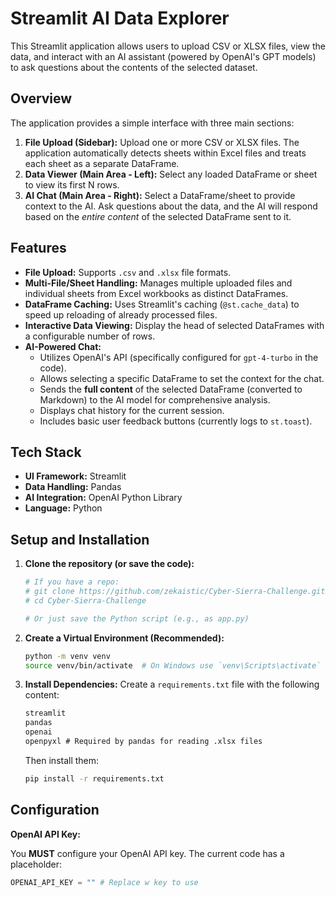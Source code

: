 # Streamlit AI Data Explorer

This Streamlit application allows users to upload CSV or XLSX files, view the data, and interact with an AI assistant (powered by OpenAI's GPT models) to ask questions about the contents of the selected dataset.

## Overview

The application provides a simple interface with three main sections:

1.  **File Upload (Sidebar):** Upload one or more CSV or XLSX files. The application automatically detects sheets within Excel files and treats each sheet as a separate DataFrame.
2.  **Data Viewer (Main Area - Left):** Select any loaded DataFrame or sheet to view its first N rows.
3.  **AI Chat (Main Area - Right):** Select a DataFrame/sheet to provide context to the AI. Ask questions about the data, and the AI will respond based on the *entire content* of the selected DataFrame sent to it.

## Features

*   **File Upload:** Supports `.csv` and `.xlsx` file formats.
*   **Multi-File/Sheet Handling:** Manages multiple uploaded files and individual sheets from Excel workbooks as distinct DataFrames.
*   **DataFrame Caching:** Uses Streamlit's caching (`@st.cache_data`) to speed up reloading of already processed files.
*   **Interactive Data Viewing:** Display the head of selected DataFrames with a configurable number of rows.
*   **AI-Powered Chat:**
    *   Utilizes OpenAI's API (specifically configured for `gpt-4-turbo` in the code).
    *   Allows selecting a specific DataFrame to set the context for the chat.
    *   Sends the **full content** of the selected DataFrame (converted to Markdown) to the AI model for comprehensive analysis.
    *   Displays chat history for the current session.
    *   Includes basic user feedback buttons (currently logs to `st.toast`).

## Tech Stack

*   **UI Framework:** Streamlit
*   **Data Handling:** Pandas
*   **AI Integration:** OpenAI Python Library
*   **Language:** Python

## Setup and Installation

1.  **Clone the repository (or save the code):**
    ```bash
    # If you have a repo:
    # git clone https://github.com/zekaistic/Cyber-Sierra-Challenge.git
    # cd Cyber-Sierra-Challenge

    # Or just save the Python script (e.g., as app.py)
    ```

2.  **Create a Virtual Environment (Recommended):**
    ```bash
    python -m venv venv
    source venv/bin/activate  # On Windows use `venv\Scripts\activate`
    ```

3.  **Install Dependencies:**
    Create a `requirements.txt` file with the following content:
    ```txt
    streamlit
    pandas
    openai
    openpyxl # Required by pandas for reading .xlsx files
    ```
    Then install them:
    ```bash
    pip install -r requirements.txt
    ```

## Configuration

**OpenAI API Key:**

You **MUST** configure your OpenAI API key. The current code has a placeholder:

```python
OPENAI_API_KEY = "" # Replace w key to use
